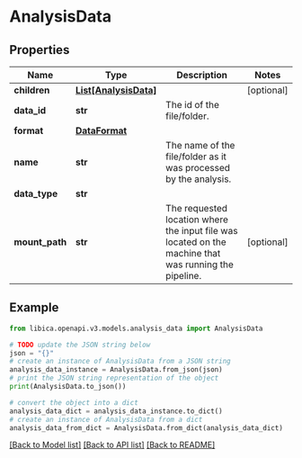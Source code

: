 # AnalysisData


## Properties

Name | Type | Description | Notes
------------ | ------------- | ------------- | -------------
**children** | [**List[AnalysisData]**](AnalysisData.md) |  | [optional] 
**data_id** | **str** | The id of the file/folder. | 
**format** | [**DataFormat**](DataFormat.md) |  | 
**name** | **str** | The name of the file/folder as it was processed by the analysis. | 
**data_type** | **str** |  | 
**mount_path** | **str** | The requested location where the input file was located on the machine that was running the pipeline. | [optional] 

## Example

```python
from libica.openapi.v3.models.analysis_data import AnalysisData

# TODO update the JSON string below
json = "{}"
# create an instance of AnalysisData from a JSON string
analysis_data_instance = AnalysisData.from_json(json)
# print the JSON string representation of the object
print(AnalysisData.to_json())

# convert the object into a dict
analysis_data_dict = analysis_data_instance.to_dict()
# create an instance of AnalysisData from a dict
analysis_data_from_dict = AnalysisData.from_dict(analysis_data_dict)
```
[[Back to Model list]](../README.md#documentation-for-models) [[Back to API list]](../README.md#documentation-for-api-endpoints) [[Back to README]](../README.md)


